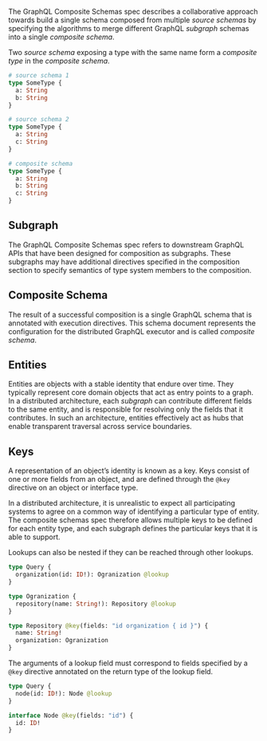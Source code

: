 The GraphQL Composite Schemas spec describes a collaborative approach towards
build a single schema composed from multiple _source schemas_ by specifying the
algorithms to merge different GraphQL _subgraph_ schemas into a single
_composite schema_.

Two _source schema_ exposing a type with the same name form a _composite type_
in the _composite schema_.

```graphql example
# source schema 1
type SomeType {
  a: String
  b: String
}

# source schema 2
type SomeType {
  a: String
  c: String
}

# composite schema
type SomeType {
  a: String
  b: String
  c: String
}
```

## Subgraph

The GraphQL Composite Schemas spec refers to downstream GraphQL APIs that have
been designed for composition as subgraphs. These subgraphs may have additional
directives specified in the composition section to specify semantics of type
system members to the composition.

## Composite Schema

The result of a successful composition is a single GraphQL schema that is
annotated with execution directives. This schema document represents the
configuration for the distributed GraphQL executor and is called _composite
schema_.

## Entities

Entities are objects with a stable identity that endure over time. They
typically represent core domain objects that act as entry points to a graph. In
a distributed architecture, each _subgraph_ can contribute different fields to
the same entity, and is responsible for resolving only the fields that it
contributes. In such an architecture, entities effectively act as hubs that
enable transparent traversal across service boundaries.

## Keys

A representation of an object’s identity is known as a key. Keys consist of one
or more fields from an object, and are defined through the `@key` directive on
an object or interface type.

In a distributed architecture, it is unrealistic to expect all participating
systems to agree on a common way of identifying a particular type of entity. The
composite schemas spec therefore allows multiple keys to be defined for each
entity type, and each subgraph defines the particular keys that it is able to
support.

Lookups can also be nested if they can be reached through other lookups.

```graphql example
type Query {
  organization(id: ID!): Ogranization @lookup
}

type Ogranization {
  repository(name: String!): Repository @lookup
}

type Repository @key(fields: "id organization { id }") {
  name: String!
  organization: Ogranization
}
```

The arguments of a lookup field must correspond to fields specified by a `@key`
directive annotated on the return type of the lookup field.

```graphql example
type Query {
  node(id: ID!): Node @lookup
}

interface Node @key(fields: "id") {
  id: ID!
}
```